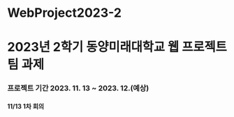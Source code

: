 # WebProject2023-2

# 2023년 2학기 동양미래대학교 웹 프로젝트 팀 과제
### 프로젝트 기간 2023. 11. 13 ~ 2023. 12.(예상)

#### 11/13 1차 회의
